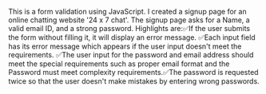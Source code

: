 This is a form validation using JavaScript. I created a signup page for an online chatting website '24 x 7 chat'. The signup page asks for a Name, a valid email ID, and a strong password.
Highlights are:✅If the user submits the form without filling it, it will display an error message. ✅Each input field has its error message which appears if the user input doesn't meet the requirements.
✅The user input for the password and email address should meet the special requirements such as proper email format and the Password must meet complexity requirements.✅The password is requested twice so that the user doesn't make mistakes by entering wrong passwords.
